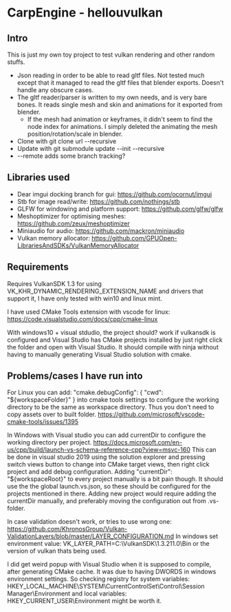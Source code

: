 # CarpEngine - hellouvulkan

## Intro
This is just my own toy project to test vulkan rendering and other random stuffs.
* Json reading in order to be able to read gltf files. Not tested much except that it managed to read the gltf files that blender exports. Doesn't handle any obscure cases.
* The gltf reader/parser is written to my own needs, and is very bare bones. It reads single mesh and skin and animations for it exported from blender.
  * If the mesh had animation or keyframes, it didn't seem to find the node index for animations. I simply deleted the animating the mesh position/rotation/scale in blender.
* Clone with git clone url --recursive
* Update with git submodule update --init --recursive
*  --remote adds some branch tracking?

## Libraries used
* Dear imgui docking branch for gui: https://github.com/ocornut/imgui
* Stb for image read/write: https://github.com/nothings/stb
* GLFW for windowing and platform support: https://github.com/glfw/glfw
* Meshoptimizer for optimising meshes: https://github.com/zeux/meshoptimizer
* Miniaudio for audio: https://github.com/mackron/miniaudio
* Vulkan memory allocator: https://github.com/GPUOpen-LibrariesAndSDKs/VulkanMemoryAllocator

## Requirements

Requires VulkanSDK 1.3 for using VK_KHR_DYNAMIC_RENDERING_EXTENSION_NAME and drivers that support it, I have only tested with win10 and linux mint.

I have used CMake Tools extension with vscode for linux: https://code.visualstudio.com/docs/cpp/cmake-linux

With windows10 + visual stdudio, the project should? work if vulkansdk is configured and Visual Studio has CMake projects
installed by just right click the folder and open with Visual Studio. It should compile with ninja without having
to manually generating Visual Studio solution with cmake.


## Problems/cases I have run into

For Linux you can add: "cmake.debugConfig": { "cwd": "${workspaceFolder}" } into cmake tools settings to configure
the working directory to be the same as workspace directory. Thus you don't need to copy assets over to built folder.
https://github.com/microsoft/vscode-cmake-tools/issues/1395

In Windows with Visual studio you can add currentDir to configure the working directory per project. https://docs.microsoft.com/en-us/cpp/build/launch-vs-schema-reference-cpp?view=msvc-160
This can be done in visual studio 2019 using the solution explorer and pressing switch views button to change into CMake target views, then right click project and add debug configuration.
Adding "currentDir": "${workspaceRoot}" to every project manually is a bit pain though. It should use the the global launch.vs.json, so these should be configured for the projects mentioned in there.
Adding new project would require adding the currentDir manually, and preferably moving the configuration out from .vs-folder.

In case validation doesn't work, or tries to use wrong one: https://github.com/KhronosGroup/Vulkan-ValidationLayers/blob/master/LAYER_CONFIGURATION.md
In windows set environment value: VK_LAYER_PATH=C:\VulkanSDK\1.3.211.0\Bin or the version of vulkan thats being used.

I did get weird popup with Visual Studio when it is supposed to compile, after generating CMake cache.
It was due to having DWORDS in windows environment settings.
So checking registry for system variables: HKEY_LOCAL_MACHINE\SYSTEM\CurrentControlSet\Control\Session Manager\Environment and
local variables: HKEY_CURRENT_USER\Environment might be worth it.
